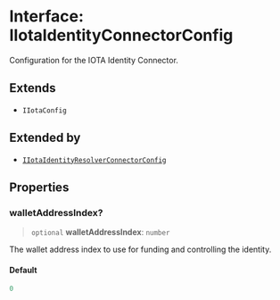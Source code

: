 # Interface: IIotaIdentityConnectorConfig

Configuration for the IOTA Identity Connector.

## Extends

- `IIotaConfig`

## Extended by

- [`IIotaIdentityResolverConnectorConfig`](IIotaIdentityResolverConnectorConfig.md)

## Properties

### walletAddressIndex?

> `optional` **walletAddressIndex**: `number`

The wallet address index to use for funding and controlling the identity.

#### Default

```ts
0
```
